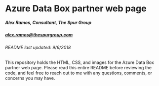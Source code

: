 # Azure Data Box partner web page
##### Alex Ramos, Consultant, The Spur Group
##### alex.ramos@thespurgroup.com
###### README last updated: 9/6/2018

This repository holds the HTML, CSS, and images for the Azure Data Box partner web page. Please read this entire README before reviewing the code, and feel free to reach out to me with any questions, comments, or concerns you may have.

